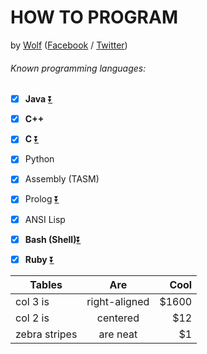 # HOW TO PROGRAM
 by [Wolf](https://github.com/wolfsyntax/)  \([Facebook](https://web.facebook.com/wolf.syntax "Facebook Profile") / [Twitter](https://twitter.com/wolfsyntax))

###### Known programming languages:

- [x] **Java**  [:arrow_double_down:](# "Java Cheatsheet")
- [x] **C++**   [](# "C++ Cheatsheet")
- [x] **C**     [:arrow_double_down:](https://gist.github.com/wolfsyntax/04f5041a43d065345729a8e2d9ad52a5/raw/dfa10eb8a923af4066463a573b262065bca1966c/cheatSheet-CProgramming.in "C Cheatsheet")
- [x] Python
- [x] Assembly \(TASM)
- [x] Prolog     [:arrow_double_down:](https://gist.github.com/wolfsyntax/04f5041a43d065345729a8e2d9ad52a5/raw/dfa10eb8a923af4066463a573b262065bca1966c/cheatSheet-prolog.in "Prolog Cheatsheet")
- [x] ANSI Lisp
- [x] **Bash \(Shell)**[:arrow_double_down:](https://gist.github.com/wolfsyntax/04f5041a43d065345729a8e2d9ad52a5/raw/dfa10eb8a923af4066463a573b262065bca1966c/cheatSheet-bash.in "Bash / Shell Cheatsheet")
- [x] **Ruby**   [:arrow_double_down:](https://gist.github.com/wolfsyntax/04f5041a43d065345729a8e2d9ad52a5/raw/dfa10eb8a923af4066463a573b262065bca1966c/cheatSheet-ruby.in "Ruby Cheatsheet")




| Tables        | Are           | Cool  |
| ------------- |:-------------:| -----:|
| col 3 is      | right-aligned | $1600 |
| col 2 is      | centered      |   $12 |
| zebra stripes | are neat      |    $1 |

